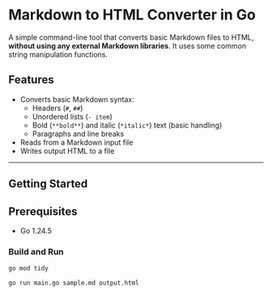 # Markdown to HTML Converter in Go

A simple command-line tool that converts basic Markdown files to HTML, **without using any external Markdown libraries**. It uses some common string manipulation functions.


## Features

- Converts basic Markdown syntax:
  - Headers (`#`, `##`)
  - Unordered lists (`- item`)
  - Bold (`**bold**`) and italic (`*italic*`) text (basic handling)
  - Paragraphs and line breaks
- Reads from a Markdown input file
- Writes output HTML to a file

---

## Getting Started

## Prerequisites
- Go 1.24.5
  


### Build and Run

```bash
go mod tidy

go run main.go sample.md output.html
```

